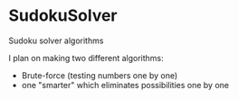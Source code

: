 # SudokuSolver
Sudoku solver algorithms

I plan on making two different algorithms:
- Brute-force (testing numbers one by one)
- one "smarter" which eliminates possibilities one by one

